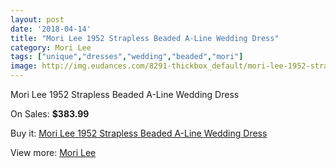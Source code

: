 ```yaml
---
layout: post
date: '2018-04-14'
title: "Mori Lee 1952 Strapless Beaded A-Line Wedding Dress"
category: Mori Lee
tags: ["unique","dresses","wedding","beaded","mori"]
image: http://img.eudances.com/8291-thickbox_default/mori-lee-1952-strapless-beaded-a-line-wedding-dress.jpg
---
```

Mori Lee 1952 Strapless Beaded A-Line Wedding Dress

On Sales: **$383.99**
<a href="https://www.eudances.com/en/mori-lee/2856-mori-lee-1952-strapless-beaded-a-line-wedding-dress.html"><amp-img layout="responsive" width="600" height="600" src="//img.eudances.com/8291-thickbox_default/mori-lee-1952-strapless-beaded-a-line-wedding-dress.jpg" alt="Mori Lee 1952 Strapless Beaded A-Line Wedding Dress 0" /></a>
<a href="https://www.eudances.com/en/mori-lee/2856-mori-lee-1952-strapless-beaded-a-line-wedding-dress.html"><amp-img layout="responsive" width="600" height="600" src="//img.eudances.com/8297-thickbox_default/mori-lee-1952-strapless-beaded-a-line-wedding-dress.jpg" alt="Mori Lee 1952 Strapless Beaded A-Line Wedding Dress 1" /></a>
<a href="https://www.eudances.com/en/mori-lee/2856-mori-lee-1952-strapless-beaded-a-line-wedding-dress.html"><amp-img layout="responsive" width="600" height="600" src="//img.eudances.com/8296-thickbox_default/mori-lee-1952-strapless-beaded-a-line-wedding-dress.jpg" alt="Mori Lee 1952 Strapless Beaded A-Line Wedding Dress 2" /></a>
<a href="https://www.eudances.com/en/mori-lee/2856-mori-lee-1952-strapless-beaded-a-line-wedding-dress.html"><amp-img layout="responsive" width="600" height="600" src="//img.eudances.com/8295-thickbox_default/mori-lee-1952-strapless-beaded-a-line-wedding-dress.jpg" alt="Mori Lee 1952 Strapless Beaded A-Line Wedding Dress 3" /></a>
<a href="https://www.eudances.com/en/mori-lee/2856-mori-lee-1952-strapless-beaded-a-line-wedding-dress.html"><amp-img layout="responsive" width="600" height="600" src="//img.eudances.com/8294-thickbox_default/mori-lee-1952-strapless-beaded-a-line-wedding-dress.jpg" alt="Mori Lee 1952 Strapless Beaded A-Line Wedding Dress 4" /></a>
<a href="https://www.eudances.com/en/mori-lee/2856-mori-lee-1952-strapless-beaded-a-line-wedding-dress.html"><amp-img layout="responsive" width="600" height="600" src="//img.eudances.com/8293-thickbox_default/mori-lee-1952-strapless-beaded-a-line-wedding-dress.jpg" alt="Mori Lee 1952 Strapless Beaded A-Line Wedding Dress 5" /></a>
<a href="https://www.eudances.com/en/mori-lee/2856-mori-lee-1952-strapless-beaded-a-line-wedding-dress.html"><amp-img layout="responsive" width="600" height="600" src="//img.eudances.com/8292-thickbox_default/mori-lee-1952-strapless-beaded-a-line-wedding-dress.jpg" alt="Mori Lee 1952 Strapless Beaded A-Line Wedding Dress 6" /></a>

Buy it: [Mori Lee 1952 Strapless Beaded A-Line Wedding Dress](https://www.eudances.com/en/mori-lee/2856-mori-lee-1952-strapless-beaded-a-line-wedding-dress.html "Mori Lee 1952 Strapless Beaded A-Line Wedding Dress")

View more: [Mori Lee](https://www.eudances.com/en/9-mori-lee "Mori Lee")